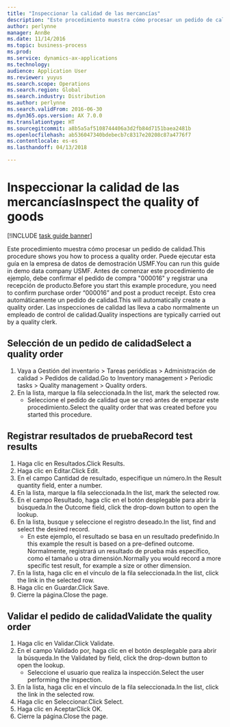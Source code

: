 ```yaml
---
title: "Inspeccionar la calidad de las mercancías"
description: "Este procedimiento muestra cómo procesar un pedido de calidad."
author: perlynne
manager: AnnBe
ms.date: 11/14/2016
ms.topic: business-process
ms.prod: 
ms.service: dynamics-ax-applications
ms.technology: 
audience: Application User
ms.reviewer: yuyus
ms.search.scope: Operations
ms.search.region: Global
ms.search.industry: Distribution
ms.author: perlynne
ms.search.validFrom: 2016-06-30
ms.dyn365.ops.version: AX 7.0.0
ms.translationtype: HT
ms.sourcegitcommit: a8b5a5af5108744406a3d2fb84d7151baea2481b
ms.openlocfilehash: ab536047340bdebecb7c8317e20208c87a4776f7
ms.contentlocale: es-es
ms.lasthandoff: 04/13/2018

---
```

# <a name="inspect-the-quality-of-goods"></a><span data-ttu-id="65583-103">Inspeccionar la calidad de las mercancías</span><span class="sxs-lookup"><span data-stu-id="65583-103">Inspect the quality of goods</span></span>

[!INCLUDE [task guide banner](../../includes/task-guide-banner.md)]

<span data-ttu-id="65583-104">Este procedimiento muestra cómo procesar un pedido de calidad.</span><span class="sxs-lookup"><span data-stu-id="65583-104">This procedure shows you how to process a quality order.</span></span> <span data-ttu-id="65583-105">Puede ejecutar esta guía en la empresa de datos de demostración USMF.</span><span class="sxs-lookup"><span data-stu-id="65583-105">You can run this guide in demo data company USMF.</span></span> <span data-ttu-id="65583-106">Antes de comenzar este procedimiento de ejemplo, debe confirmar el pedido de compra "000016" y registrar una recepción de producto.</span><span class="sxs-lookup"><span data-stu-id="65583-106">Before you start this example procedure, you need to confirm purchase order “000016” and post a product receipt.</span></span> <span data-ttu-id="65583-107">Esto crea automáticamente un pedido de calidad.</span><span class="sxs-lookup"><span data-stu-id="65583-107">This will automatically create a quality order.</span></span> <span data-ttu-id="65583-108">Las inspecciones de calidad las lleva a cabo normalmente un empleado de control de calidad.</span><span class="sxs-lookup"><span data-stu-id="65583-108">Quality inspections are typically carried out by a quality clerk.</span></span>


## <a name="select-a-quality-order"></a><span data-ttu-id="65583-109">Selección de un pedido de calidad</span><span class="sxs-lookup"><span data-stu-id="65583-109">Select a quality order</span></span>
1. <span data-ttu-id="65583-110">Vaya a Gestión del inventario > Tareas periódicas > Administración de calidad > Pedidos de calidad.</span><span class="sxs-lookup"><span data-stu-id="65583-110">Go to Inventory management > Periodic tasks > Quality management > Quality orders.</span></span>
2. <span data-ttu-id="65583-111">En la lista, marque la fila seleccionada.</span><span class="sxs-lookup"><span data-stu-id="65583-111">In the list, mark the selected row.</span></span>
    * <span data-ttu-id="65583-112">Seleccione el pedido de calidad que se creó antes de empezar este procedimiento.</span><span class="sxs-lookup"><span data-stu-id="65583-112">Select the quality order that was created before you started this procedure.</span></span>  

## <a name="record-test-results"></a><span data-ttu-id="65583-113">Registrar resultados de prueba</span><span class="sxs-lookup"><span data-stu-id="65583-113">Record test results</span></span>
1. <span data-ttu-id="65583-114">Haga clic en Resultados.</span><span class="sxs-lookup"><span data-stu-id="65583-114">Click Results.</span></span>
2. <span data-ttu-id="65583-115">Haga clic en Editar.</span><span class="sxs-lookup"><span data-stu-id="65583-115">Click Edit.</span></span>
3. <span data-ttu-id="65583-116">En el campo Cantidad de resultado, especifique un número.</span><span class="sxs-lookup"><span data-stu-id="65583-116">In the Result quantity field, enter a number.</span></span>
4. <span data-ttu-id="65583-117">En la lista, marque la fila seleccionada.</span><span class="sxs-lookup"><span data-stu-id="65583-117">In the list, mark the selected row.</span></span>
5. <span data-ttu-id="65583-118">En el campo Resultado, haga clic en el botón desplegable para abrir la búsqueda.</span><span class="sxs-lookup"><span data-stu-id="65583-118">In the Outcome field, click the drop-down button to open the lookup.</span></span>
6. <span data-ttu-id="65583-119">En la lista, busque y seleccione el registro deseado.</span><span class="sxs-lookup"><span data-stu-id="65583-119">In the list, find and select the desired record.</span></span>
    * <span data-ttu-id="65583-120">En este ejemplo, el resultado se basa en un resultado predefinido.</span><span class="sxs-lookup"><span data-stu-id="65583-120">In this example the result is based on a pre-defined outcome.</span></span> <span data-ttu-id="65583-121">Normalmente, registrará un resultado de prueba más específico, como el tamaño u otra dimensión.</span><span class="sxs-lookup"><span data-stu-id="65583-121">Normally you would record a more specific test result, for example a size or other dimension.</span></span>  
7. <span data-ttu-id="65583-122">En la lista, haga clic en el vínculo de la fila seleccionada.</span><span class="sxs-lookup"><span data-stu-id="65583-122">In the list, click the link in the selected row.</span></span>
8. <span data-ttu-id="65583-123">Haga clic en Guardar.</span><span class="sxs-lookup"><span data-stu-id="65583-123">Click Save.</span></span>
9. <span data-ttu-id="65583-124">Cierre la página.</span><span class="sxs-lookup"><span data-stu-id="65583-124">Close the page.</span></span>

## <a name="validate-the-quality-order"></a><span data-ttu-id="65583-125">Validar el pedido de calidad</span><span class="sxs-lookup"><span data-stu-id="65583-125">Validate the quality order</span></span>
1. <span data-ttu-id="65583-126">Haga clic en Validar.</span><span class="sxs-lookup"><span data-stu-id="65583-126">Click Validate.</span></span>
2. <span data-ttu-id="65583-127">En el campo Validado por, haga clic en el botón desplegable para abrir la búsqueda.</span><span class="sxs-lookup"><span data-stu-id="65583-127">In the Validated by field, click the drop-down button to open the lookup.</span></span>
    * <span data-ttu-id="65583-128">Seleccione el usuario que realiza la inspección.</span><span class="sxs-lookup"><span data-stu-id="65583-128">Select the user performing the inspection.</span></span>  
3. <span data-ttu-id="65583-129">En la lista, haga clic en el vínculo de la fila seleccionada.</span><span class="sxs-lookup"><span data-stu-id="65583-129">In the list, click the link in the selected row.</span></span>
4. <span data-ttu-id="65583-130">Haga clic en Seleccionar.</span><span class="sxs-lookup"><span data-stu-id="65583-130">Click Select.</span></span>
5. <span data-ttu-id="65583-131">Haga clic en Aceptar</span><span class="sxs-lookup"><span data-stu-id="65583-131">Click OK.</span></span>
6. <span data-ttu-id="65583-132">Cierre la página.</span><span class="sxs-lookup"><span data-stu-id="65583-132">Close the page.</span></span>

